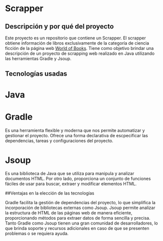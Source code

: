 # Scrapper

## Descripción y por qué del proyecto

Este proyecto es un repositorio que contiene un Scrapper. El scrapper obtiene información de libros exclusivamente de la categoría de ciencia ficción de la página web [World of Books](https://www.wob.com/en-gb/category/fiction-books). Tiene como objetivo brindar una descripción de un proyecto de scrapping web realizado en Java utilizando las herramientas Gradle y Jsoup.

## Tecnologías usadas

# Java

# Gradle
  
Es una herramienta flexible y moderna que nos permite automatizar y gestionar el proyecto. Ofrece una forma declarativa de escpecificar las dependencias, tareas y configuraciones del proyecto.

# Jsoup

Es una biblioteca de Java que se utiliza para manipula y analizar documentos HTML. Por otro lado, proporciona un conjunto de funciones fáciles de usar para buscar, extraer y modificar elementos HTML.

##Ventajas en la elección de las tecnologías

Gradle facilita la gestión de dependencias del proyecto, lo que simplifica la incorporación de bibliotecas externas como Jsoup.
Jsoup permite analizar la estructura de HTML de las páginas web de manera eficiente, proporcionando métodos para extraer datos de forma sencilla y precisa. 
Tanto Gradle como Jsoup tienen una gran comunidad de desarrolladores, lo que brinda soporte y recursos adicionales en caso de que se presenten problemas o se requiera ayuda.
